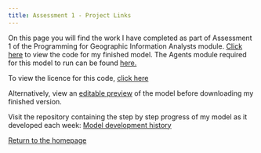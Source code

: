 ```yaml
---
title: Assessment 1 - Project Links
---
```



On this page you will find the work I have completed as part of Assessment 1 of the Programming for Geographic Information Analysts module. 
[Click here](https://github.com/davidosh96/Assessment_1) to view the code for my finished model.
The Agents module required for this model to run can be found [here.](https://github.com/davidosh96/Assessment_1)


To view the licence for this code, [click here]()


Alternatively, view an [editable preview](https://davidosh96.github.io/modelpreview.html) of the model before downloading my finished version.


Visit the repository containing the step by step progress of my model as it developed each week:
[Model development history](https://github.com/davidosh96/Assessment_1)


[Return to the homepage](https://davidosh96.github.io/index.html)
